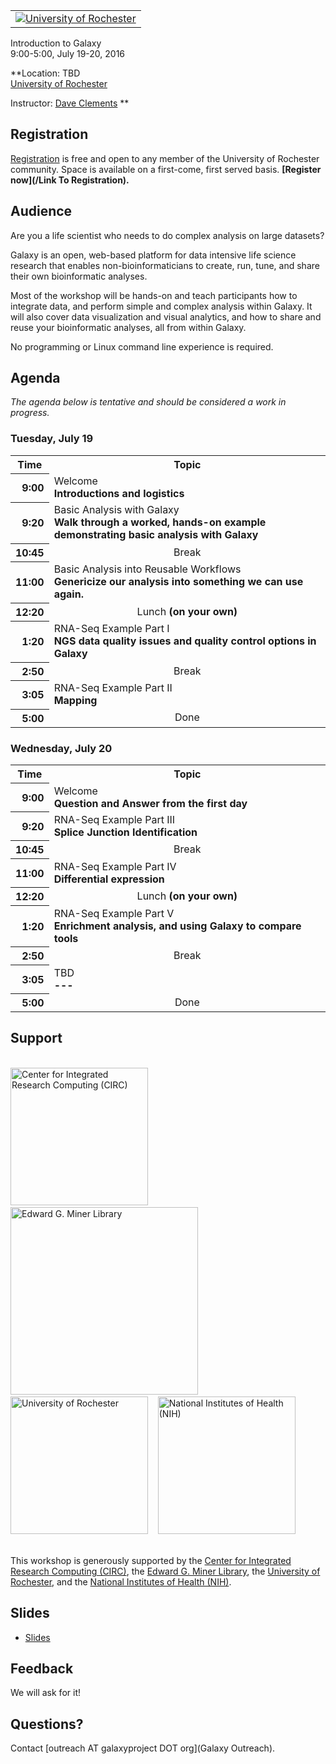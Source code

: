 <div class='center'>
<table>
  <tr>
    <td style=" border: none; text-align: center; vertical-align: middle"> <a href='https://www.rochester.edu/'><img src='/Images/Logos/URochester.png' alt='University of Rochester'  /></a> </td>
  </tr>
</table>


<div class="title">Introduction to Galaxy<br />9:00-5:00, July 19-20, 2016</div>

**Location: TBD<br />
[University of Rochester](https://www.rochester.edu/)

Instructor: [Dave Clements](/DaveClements)
**

</div>

## Registration

[Registration](https://docs.google.com/forms/d/13j3dVkcpHbd2p0nWghnYeOrd4iQkXhRCGnLXCZpvp-k/viewform) is free and open to any member of the University of Rochester community. Space is available on a first-come, first served basis. **[Register now](/Link To Registration).**

## Audience
Are you a life scientist who needs to do complex analysis on large datasets?

Galaxy is an open, web-based platform for data intensive life science research that enables non-bioinformaticians to create, run, tune, and share their own bioinformatic analyses.

Most of the workshop will be hands-on and teach participants how to integrate data, and perform simple and complex analysis within Galaxy.  It will also cover data visualization and visual analytics, and how to share and reuse your bioinformatic analyses, all from within Galaxy.

No programming or Linux command line experience is required.

## Agenda

*The agenda below is tentative and should be considered a work in progress.*

### Tuesday, July 19

<table>
  <tr class="th" >
    <th> Time </th>
    <th> Topic </th>
  </tr>
  <tr>
    <th style=" text-align: right;"> 9:00 </th>
    <td> </strong>Welcome<strong><div class='indent'>Introductions and logistics</div> </td>
  </tr>
  <tr>
    <th style=" text-align: right;"> 9:20 </th>
    <td> </strong>Basic Analysis with Galaxy<strong><div class='indent'>Walk through a worked, hands-on example demonstrating basic analysis with Galaxy</div> </td>
  </tr>
  <tr>
    <th style=" text-align: right;"> 10:45 </th>
    <td style=" text-align: center;"> </strong>Break<strong> </td>
  </tr>
  <tr>
    <th style=" text-align: right;"> 11:00 </th>
    <td> </strong>Basic Analysis into Reusable Workflows<strong><div class='indent'>Genericize our analysis into something we can use again.</div> </td>
  </tr>
  <tr>
    <th style=" text-align: right;"> 12:20 </th>
    <td style=" text-align: center;"> </strong>Lunch<strong> (on your own) </td>
  </tr>
  <tr>
    <th style=" text-align: right;"> 1:20 </th>
    <td> </strong>RNA-Seq Example Part I<strong><div class='indent'> NGS data quality issues and quality control options in Galaxy</div> </td>
  </tr>
  <tr>
    <th style=" text-align: right;"> 2:50 </th>
    <td style=" text-align: center;"> </strong>Break<strong> </td>
  </tr>
  <tr>
    <th style=" text-align: right;"> 3:05 </th>
    <td> </strong>RNA-Seq Example Part II<strong><div class='indent'> Mapping  </div> </td>
  </tr>
  <tr>
    <th style=" text-align: right;"> 5:00 </th>
    <td style=" text-align: center;"> </strong>Done<strong> </td>
  </tr>
</table>


### Wednesday, July 20

<table>
  <tr class="th" >
    <th> Time </th>
    <th> Topic </th>
  </tr>
  <tr>
    <th style=" text-align: right;"> 9:00 </th>
    <td> </strong>Welcome<strong><div class='indent'>Question and Answer from the first day</div> </td>
  </tr>
  <tr>
    <th style=" text-align: right;"> 9:20 </th>
    <td> </strong>RNA-Seq Example Part III<strong><div class='indent'>Splice Junction Identification </div> </td>
  </tr>
  <tr>
    <th style=" text-align: right;"> 10:45 </th>
    <td style=" text-align: center;"> </strong>Break<strong> </td>
  </tr>
  <tr>
    <th style=" text-align: right;"> 11:00 </th>
    <td> </strong>RNA-Seq Example Part IV<strong><div class='indent'> Differential expression </div> </td>
  </tr>
  <tr>
    <th style=" text-align: right;"> 12:20 </th>
    <td style=" text-align: center;"> </strong>Lunch<strong> (on your own) </td>
  </tr>
  <tr>
    <th style=" text-align: right;"> 1:20 </th>
    <td> </strong>RNA-Seq Example Part V<strong><div class='indent'> Enrichment analysis, and using Galaxy to compare tools</div> </td>
  </tr>
  <tr>
    <th style=" text-align: right;"> 2:50 </th>
    <td style=" text-align: center;"> </strong>Break<strong> </td>
  </tr>
  <tr>
    <th style=" text-align: right;"> 3:05 </th>
    <td> </strong>TBD<strong><div class='indent'> --- </div> </td>
  </tr>
  <tr>
    <th style=" text-align: right;"> 5:00 </th>
    <td style=" text-align: center;"> </strong>Done<strong> </td>
  </tr>
</table>



## Support

<div class='center'><br />
<a href='http://www.circ.rochester.edu/'><img src='/Images/Logos/Rochester_CIRC.png' alt='Center for Integrated Research Computing (CIRC)' width="220" /></a> &nbsp;&nbsp;
<a href='https://www.urmc.rochester.edu/libraries/miner/index.cfm'><img src='/Images/Logos/Rochester_MinerLibrary.png' alt='Edward G. Miner Library' width="300" /></a> &nbsp;&nbsp;
<a href='https://www.rochester.edu/'><img src='/Images/Logos/URochester.png' alt='University of Rochester' width="220" /></a> &nbsp;&nbsp;
<a href='http://www.nih.gov/'><img src='/Images/Logos/NIHwithTagline.png' alt='National Institutes of Health (NIH)' width="220" /></a>
</div><br />

This workshop is generously supported by the [Center for Integrated Research Computing (CIRC)](http://www.circ.rochester.edu/), the [Edward G. Miner Library](https://www.urmc.rochester.edu/libraries/miner/index.cfm), the [University of Rochester](https://www.rochester.edu/), and the [National Institutes of Health (NIH)](http://www.nih.gov/).

## Slides

* [Slides](ATTACHMENT_URLDocuments/Presentations/20160CornellWorkshop.pdf)

## Feedback

We will ask for it!

## Questions?

Contact [outreach AT galaxyproject DOT org](Galaxy Outreach).
